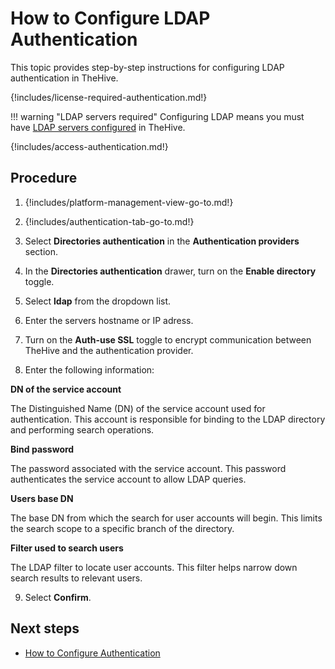 # How to Configure LDAP Authentication

This topic provides step-by-step instructions for configuring LDAP authentication in TheHive.

{!includes/license-required-authentication.md!}

!!! warning "LDAP servers required"
        Configuring LDAP means you must have [LDAP servers configured](../../administration/ldap-server.md) in TheHive.

{!includes/access-authentication.md!}

## Procedure

1. {!includes/platform-management-view-go-to.md!}

2. {!includes/authentication-tab-go-to.md!}

3. Select **Directories authentication** in the **Authentication providers** section.

4. In the **Directories authentication** drawer, turn on the **Enable directory** toggle.

5. Select **ldap** from the dropdown list.

6. Enter the servers hostname or IP adress.

7. Turn on the **Auth-use SSL** toggle to encrypt communication between TheHive and the authentication provider.

8. Enter the following information:

  **DN of the service account**

  The Distinguished Name (DN) of the service account used for authentication. This account is responsible for binding to the LDAP directory and performing search operations.

  **Bind password**

  The password associated with the service account. This password authenticates the service account to allow LDAP queries.

  **Users base DN**

  The base DN from which the search for user accounts will begin. This limits the search scope to a specific branch of the directory.

  **Filter used to search users**

  The LDAP filter to locate user accounts. This filter helps narrow down search results to relevant users.

9. Select **Confirm**.

## Next steps

* [How to Configure Authentication](configure-authentication.md)